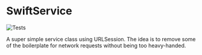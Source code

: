 # SwiftService

![Tests](https://github.com/dtaylor1701/SwiftService/workflows/Tests/badge.svg)

A super simple service class using URLSession. The idea is to remove some of the boilerplate for network requests without being too heavy-handed.
